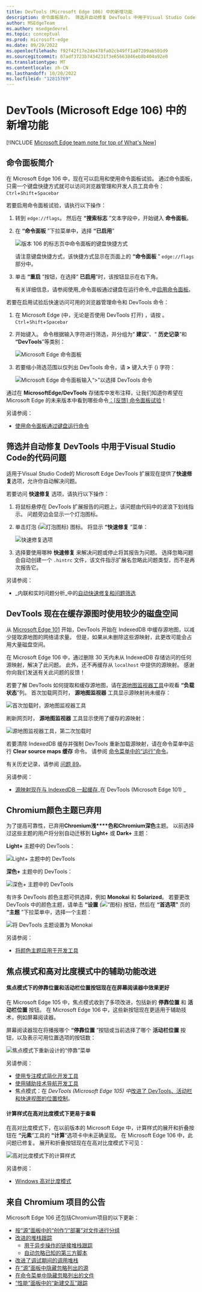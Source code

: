 ```yaml
---
title: DevTools (Microsoft Edge 106) 中的新增功能
description: 命令面板简介。 筛选并自动修复 DevTools 中用于Visual Studio Code的代码问题。 DevTools 现在在缓存源图时使用较少的磁盘空间。 Chromium颜色主题已被弃用。 焦点模式和高对比度模式中的辅助功能改进。 以及更多。
author: MSEdgeTeam
ms.author: msedgedevrel
ms.topic: conceptual
ms.prod: microsoft-edge
ms.date: 09/29/2022
ms.openlocfilehash: f92f42f17e2de478fa02cb49ff1a07209ab501d9
ms.sourcegitcommit: 87adf3723b7434231f3e65663846eb8b404a92e0
ms.translationtype: MT
ms.contentlocale: zh-CN
ms.lasthandoff: 10/20/2022
ms.locfileid: "12815769"
---
```

# <a name="whats-new-in-devtools-microsoft-edge-106"></a>DevTools (Microsoft Edge 106) 中的新增功能

[!INCLUDE [Microsoft Edge team note for top of What's New](../../includes/edge-whats-new-note.md)]


<!-- ====================================================================== -->
## <a name="introducing-the-command-palette"></a>命令面板简介

<!-- Subtitle: Your favorite browser management and DevTools commands in one place. -->

在 Microsoft Edge 106 中，现在可以启用和使用命令面板试验。  通过命令面板，只需一个键盘快捷方式就可以访问浏览器管理和开发人员工具命令： `Ctrl`+`Shift`+`Spacebar`


若要启用命令面板试验，请执行以下操作：

1. 转到 `edge://flags`。  然后在 **“搜索标志** ”文本字段中，开始键入 **命令面板**。

1. 在 **“命令面板** ”下拉菜单中，选择 **“已启用**”

   <!-- screenshot directly in What's New, to show where to see the keyboard shortcut along with version:-->
   ![版本 106 的标志页中命令面板的键盘快捷方式](./devtools-106-images/command-palette-flags-shortcut-106.png)

   请注意键盘快捷方式，该快捷方式显示在页面上的 **“命令面板** ” `edge://flags` 部分中。
   <!--
   *  In Microsoft Edge 106 and most releases of 107, the keyboard shortcut is `Ctrl`+`Shift`+`Spacebar`.
   *  In Microsoft Edge 108 and later, the shortcut is `Ctrl`+`Q`. -->

1. 单击 **“重启** ”按钮，在选择“ **已启用**”时，该按钮显示在右下角。

   有关详细信息，请参阅使用_命令面板通过键盘在运行命令_中[启用命令面板](../../../experimental-features/edge-command-palette.md#enable-command-palette)。


若要在启用试验后快速访问可用的浏览器管理命令和 DevTools 命令：

1. 在 Microsoft Edge (中，无论是否使用 DevTools 打开) ，请按 。`Ctrl`+`Shift`+`Spacebar`

1. 开始键入。  命令根据输入字符进行筛选，并分组为“ **建议**”、“ **历史记录**”和 **“DevTools**”等类别：

   ![Microsoft Edge 命令面板](./devtools-106-images/command-palette.png)

1. 若要缩小筛选范围以仅列出 DevTools 命令，请 **>** 键入大于 () 字符：

   ![Microsoft Edge 命令面板输入“>”以选择 DevTools 命令](./devtools-106-images/command-palette-devtools.png)


通过在 **MicrosoftEdge/DevTools** 存储库中发布注释，让我们知道你希望在 Microsoft Edge 的未来版本中看到哪些命令[：[反馈] 命令面板试验](https://github.com/MicrosoftEdge/DevTools/issues/73)！

另请参阅：
* [使用命令面板通过键盘运行命令](../../../experimental-features/edge-command-palette.md)


<!-- ====================================================================== -->
## <a name="filter-and-automatically-fix-code-issues-in-devtools-for-visual-studio-code"></a>筛选并自动修复 DevTools 中用于Visual Studio Code的代码问题

<!-- Subtitle: Let Visual Studio Code fix web issues for you or tell it never to bother you about them again. -->
 
适用于Visual Studio Code的 Microsoft Edge DevTools 扩展现在提供了**快速修复**选项，允许你自动解决问题。

若要访问 **快速修复** 选项，请执行以下操作：

1. 将鼠标悬停在 DevTools 扩展报告的问题上，该问题由代码中的波浪下划线指示。  问题旁边会显示一个灯泡图标。

1. 单击灯泡 (![灯泡图标](./devtools-106-images/lightbulb-icon.png)) 图标。  将显示 **“快速修复** ”菜单：

   ![快速修复选项](./devtools-106-images/quick-fix-options.png)

1. 选择要使用哪种 **快速修复** 来解决问题或停止将其报告为问题。  选择忽略问题会自动创建一个 `.hintrc` 文件，该文件指示扩展名忽略此问题类型，而不是再次报告它。

另请参阅：
* _内联和实时问题分析_中的[自动快速修复和问题筛选](../../../../visual-studio-code/microsoft-edge-devtools-extension/inline-live-issue-analysis.md#automated-quick-fixes-and-issue-filtering)


<!-- ====================================================================== -->
## <a name="devtools-now-uses-less-disk-space-when-caching-sourcemaps"></a>DevTools 现在在缓存源图时使用较少的磁盘空间

<!-- Subtitle: In Microsoft Edge 106, sourcemaps are now removed from IndexedDB storage if they haven't been accessed in 30 days. -->

从 [Microsoft Edge 101](../../../whats-new/2022/04/devtools-101.md#source-maps-are-now-cached-with-indexeddb) 开始，DevTools 开始在 IndexedDB 中缓存源地图，以减少提取源地图的网络请求量。  但是，如果从未删除这些源映射，此更改可能会占用大量磁盘空间。

在 Microsoft Edge 106 中，通过删除 30 天内未从 IndexedDB 存储访问的任何源映射，解决了此问题。  此外，还不再缓存从 `localhost` 中提供的源映射。  感谢你向我们发送有关此问题的反馈！

若要了解 DevTools 如何提取和缓存源地图，请在[源地图监视器工具](../../../source-maps-monitor/source-maps-monitor-tool.md)中观看 **“负载状态**”列。  首次加载网页时， **源地图监视器** 工具显示源映射尚未缓存：

![首次加载时，源地图监视器工具](./devtools-106-images/source-maps-indexeddb-first-load.png)

刷新网页时， **源地图监视器** 工具显示使用了缓存的源映射：

![源地图监视器工具，第二次加载时](./devtools-106-images/source-maps-indexeddb-second-load.png)

若要清除 IndexedDB 缓存并强制 DevTools 重新加载源映射，请在命令菜单中运行 **Clear source maps 缓存** 命令。  请参阅 [命令菜单中的“运行”命令](../../../command-menu/index.md)。

有关历史记录，请参阅 [问题 89](https://github.com/MicrosoftEdge/DevTools/issues/89)。

另请参阅：
* [源映射现在与 IndexedDB 一起缓存](../../2022/04/devtools-101.md#source-maps-are-now-cached-with-indexeddb)_在 DevTools (Microsoft Edge 101) _


<!-- ====================================================================== -->
## <a name="chromium-color-themes-have-been-deprecated"></a>Chromium颜色主题已弃用

<!-- Subtitle: Users of Chromium themes in DevTools will be automatically migrated to the default dark or light theme for a more reliable experience. -->

为了提高可靠性，已弃用**Chromium浅****色和Chromium深色**主题。  以前选择过这些主题的用户将分别自动迁移到 **Light+** 或 **Dark+** 主题：

**Light+** 主题中的 DevTools： 

![Light+ 主题中的 DevTools](./devtools-106-images/light-plus-theme.png)

**深色+** 主题中的 DevTools：

![深色+ 主题中的 DevTools](./devtools-106-images/dark-plus-theme.png)

有许多 DevTools 颜色主题可供选择，例如 **Monokai** 和 **Solarized**。  若要更改 DevTools 中的颜色主题，请单击 **“设置** (![”图标](../../../media/settings-gear-icon-light-theme.png)) 按钮，然后在 **“首选项”** 页的 **“主题** ”下拉菜单中，选择一个主题：

![将 DevTools 主题设置为 Monokai](./devtools-106-images/set-theme-monokai.png)

另请参阅：
* [将颜色主题应用于开发工具](../../../customize/theme.md)


<!-- ====================================================================== -->
## <a name="accessibility-improvements-in-focus-mode-and-high-contrast-mode"></a>焦点模式和高对比度模式中的辅助功能改进

<!-- Subtitle: The new Dock location and Activity Bar location buttons in Focus Mode now work better with screen readers, and computed styles are easier to see in high contrast mode. -->


#### <a name="dock-location-and-activity-bar-location-buttons-in-focus-mode-now-work-better-with-screen-readers"></a>焦点模式下的停靠位置和活动栏位置按钮现在在屏幕阅读器中效果更好

在 Microsoft Edge 105 中，焦点模式收到了多项改进，包括新的 **停靠位置** 和 **活动栏位置** 按钮。  在 Microsoft Edge 106 中，这些新按钮现在更适用于辅助技术，例如屏幕阅读器。

屏幕阅读器现在将播报哪个 **“停靠位置** ”按钮或当前选择了哪个 **活动栏位置** 按钮，以及表示可用位置选项的按钮数：

![焦点模式下重新设计的“停靠”菜单](./devtools-106-images/focus-mode-redesigned-docking-menu.png)

另请参阅：
* [使用专注模式简化开发工具](../../../experimental-features/focus-mode.md)
* [使用辅助技术导航开发工具](../../../accessibility/navigation.md)
* 焦点模式：在 _DevTools (Microsoft Edge 105) 中_[改进了 DevTools、活动栏和快速视图的位置控制](../../../whats-new/2022/09/devtools-105.md#focus-mode-improved-location-controls-for-devtools-activity-bar-and-quick-view)。


#### <a name="computed-styles-are-easier-to-see-in-high-contrast-mode"></a>计算样式在高对比度模式下更易于查看

在高对比度模式下，在以前版本的 Microsoft Edge 中，计算样式的展开和折叠按钮在 **“元素**”工具的 **“计算**”选项卡中未正确呈现。  在 Microsoft Edge 106 中，此问题已修复。  展开和折叠按钮现在在高对比度模式下可见：
 
![高对比度模式下的计算样式](./devtools-106-images/computed-styles-high-contrast-mode.png)

另请参阅：
* [Windows 高对比度模式](/fluent-ui/web-components/design-system/high-contrast)


<!-- ====================================================================== -->
## <a name="announcements-from-the-chromium-project"></a>来自 Chromium 项目的公告

Microsoft Edge 106 还包括Chromium项目的以下更新：

* [按“源”面板中的“创作”/“部署”对文件进行分组](https://developer.chrome.com/blog/new-in-devtools-106/#authored)
* [改进的堆栈跟踪](https://developer.chrome.com/blog/new-in-devtools-106/#stack-traces)
  * [用于异步操作的链接堆栈跟踪](https://developer.chrome.com/blog/new-in-devtools-106/#async)
  * [自动忽略已知的第三方脚本](https://developer.chrome.com/blog/new-in-devtools-106/#auto-ignore)
* [改进了调试期间的调用堆栈](https://developer.chrome.com/blog/new-in-devtools-106/#call-stack)
* [在“源”面板中隐藏忽略列出的源](https://developer.chrome.com/blog/new-in-devtools-106/#ignore-nav)
* [在命令菜单中隐藏忽略列出的文件](https://developer.chrome.com/blog/new-in-devtools-106/#ignore-search)
* [“性能”面板中的“新建交互”跟踪](https://developer.chrome.com/blog/new-in-devtools-106/#performance)


<!-- ====================================================================== -->
<!-- uncomment if content is copied from developer.chrome.com to this page -->

<!-- > [!NOTE]
> Portions of this page are modifications based on work created and [shared by Google](https://developers.google.com/terms/site-policies) and used according to terms described in the [Creative Commons Attribution 4.0 International License](https://creativecommons.org/licenses/by/4.0).
> The original page for announcements from the Chromium project is [What's New in DevTools (Chrome 106)](https://developer.chrome.com/blog/new-in-devtools-106) and is authored by [Jecelyn Yeen](https://developers.google.com/web/resources/contributors#jecelynyeen) (Developer advocate working on Chrome DevTools at Google). -->


<!-- ====================================================================== -->
<!-- uncomment if content is copied from developer.chrome.com to this page -->

<!-- [![Creative Commons License](../../../../media/cc-logo/88x31.png)](https://creativecommons.org/licenses/by/4.0)
This work is licensed under a [Creative Commons Attribution 4.0 International License](https://creativecommons.org/licenses/by/4.0). -->
